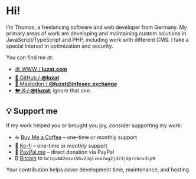 # Hi!

I’m Thomas, a freelancing software and web developer from Germany. My primary areas of work are developing and maintaining custom solutions in JavaScript/TypeScript and PHP, including work with different CMS. I take a special interest in optimization and security.

You can find me at:

- [🕸️ WWW / **luzat.com**](https://luzat.com/)
- [🐙 GitHub / **@luzat**](https://github.com/luzat)
- <a rel="nofollow me" href="https://infosec.exchange/@luzat">🐘 Mastodon / <b>@luzat<span>@</span>infosec.exchange</b></a>
- <del>[🐦 X / **@tluzat**](https://x.com/tluzat)</del>; ignore that one.

## 💡 Support me

If my work helped you or brought you joy, consider supporting my work:

- ☕ [Buy Me a Coffee](https://buymeacoffee.com/luzat) – one-time or monthly support
- 💛 [Ko-fi](https://ko-fi.com/luzat) – one-time or monthly support
- 💸 [PayPal.me](https://paypal.me/TLuzat) – direct donation via PayPal
- ₿ <a href="bitcoin:bc1qu442eavs56v23glxnm7wg2jd23jdprc6cvd5p9?label=Donation&message=Thanks%20for%20your%20support!">Bitcoin</a> to `bc1qu442eavs56v23glxnm7wg2jd23jdprc6cvd5p9`

Your contribution helps cover development time, maintenance, and hosting.
